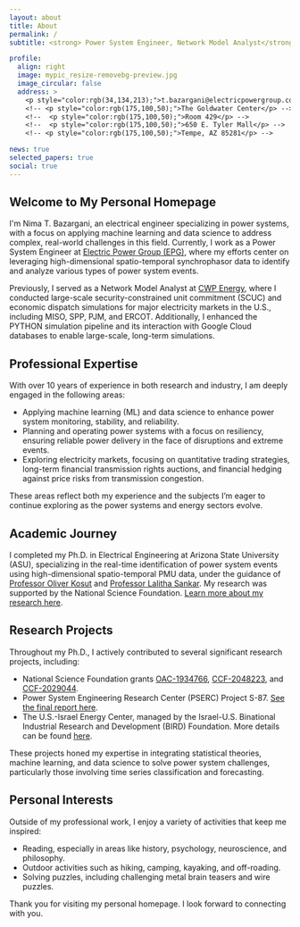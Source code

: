 ```yaml
---
layout: about
title: About
permalink: /
subtitle: <strong> Power System Engineer, Network Model Analyst</strong></a> @  <a href="https://www.electricpowergroup.com/">Electric Power Group (EPG)</a> & <a href='#'><strong> Ph.D., in Electrical Engineering</strong></a> @ Arizona State University.

profile:
  align: right
  image: mypic_resize-removebg-preview.jpg
  image_circular: false
  address: >
    <p style="color:rgb(34,134,213);">t.bazargani@electricpowergroup.com</p>
    <!-- <p style="color:rgb(175,100,50);">The Goldwater Center</p> -->
    <!--  <p style="color:rgb(175,100,50);">Room 429</p> -->
    <!--  <p style="color:rgb(175,100,50);">650 E. Tyler Mall</p> -->
    <!-- <p style="color:rgb(175,100,50);">Tempe, AZ 85281</p> -->

news: true
selected_papers: true
social: true
---
```

<h2>Welcome to My Personal Homepage</h2>

<p>I'm Nima T. Bazargani, an electrical engineer specializing in power systems, with a focus on applying machine learning and data science to address complex, real-world challenges in this field. Currently, I work as a Power System Engineer at <a href="https://www.electricpowergroup.com/">Electric Power Group (EPG)</a>, where my efforts center on leveraging high-dimensional spatio-temporal synchrophasor data to identify and analyze various types of power system events.</p>

<p>Previously, I served as a Network Model Analyst at <a href="https://www.cwpenergy.com/">CWP Energy</a>, where I conducted large-scale security-constrained unit commitment (SCUC) and economic dispatch simulations for major electricity markets in the U.S., including MISO, SPP, PJM, and ERCOT. Additionally, I enhanced the PYTHON simulation pipeline and its interaction with Google Cloud databases to enable large-scale, long-term simulations.</p>

<h2>Professional Expertise</h2>

<p>With over 10 years of experience in both research and industry, I am deeply engaged in the following areas:</p>
<ul>
    <li>Applying machine learning (ML) and data science to enhance power system monitoring, stability, and reliability.</li>
    <li>Planning and operating power systems with a focus on resiliency, ensuring reliable power delivery in the face of disruptions and extreme events.</li>
    <li>Exploring electricity markets, focusing on quantitative trading strategies, long-term financial transmission rights auctions, and financial hedging against price risks from transmission congestion.</li>
</ul>

<p>These areas reflect both my experience and the subjects I’m eager to continue exploring as the power systems and energy sectors evolve.</p>

<h2>Academic Journey</h2>

<p>I completed my Ph.D. in Electrical Engineering at Arizona State University (ASU), specializing in the real-time identification of power system events using high-dimensional spatio-temporal PMU data, under the guidance of <a href="https://sites.google.com/site/okosut/">Professor Oliver Kosut</a> and <a href="https://sankar.engineering.asu.edu/">Professor Lalitha Sankar</a>. My research was supported by the National Science Foundation. <a href="https://sankar.engineering.asu.edu/high-dimensional-spatio-temporal-data-science-for-a-resilient-power-grid-towards-real-time-integration-of-synchrophasor-data/">Learn more about my research here</a>.</p>

<h2>Research Projects</h2>

<p>Throughout my Ph.D., I actively contributed to several significant research projects, including:</p>
<ul>
    <li>National Science Foundation grants <a href="https://nsf.gov/awardsearch/showAward?AWD_ID=1934766&HistoricalAwards=false">OAC-1934766</a>, <a href="https://www.nsf.gov/awardsearch/showAward?AWD_ID=2048223&HistoricalAwards=false">CCF-2048223</a>, and <a href="https://nsf.gov/awardsearch/showAward?AWD_ID=2029044&HistoricalAwards=false">CCF-2029044</a>.</li>
    <li>Power System Engineering Research Center (PSERC) Project S-87. <a href="https://documents.pserc.wisc.edu/documents/publications/reports/2021_reports/S_87_Final_Report.pdf">See the final report here</a>.</li>
    <li>The U.S.-Israel Energy Center, managed by the Israel-U.S. Binational Industrial Research and Development (BIRD) Foundation. More details can be found <a href="https://us-isr-energycenter.org/energy_cyber/USIE.html">here</a>.</li>
</ul>

<p>These projects honed my expertise in integrating statistical theories, machine learning, and data science to solve power system challenges, particularly those involving time series classification and forecasting.</p>

<h2>Personal Interests</h2>

<p>Outside of my professional work, I enjoy a variety of activities that keep me inspired:</p>
<ul>
    <li>Reading, especially in areas like history, psychology, neuroscience, and philosophy.</li>
    <li>Outdoor activities such as hiking, camping, kayaking, and off-roading.</li>
    <li>Solving puzzles, including challenging metal brain teasers and wire puzzles.</li>
</ul>

<p>Thank you for visiting my personal homepage. I look forward to connecting with you.</p>

<!-- <h2>Looking Ahead</h2>
<p>As I continue to explore the potential of machine learning and data science in power systems, I am excited to apply my skills and knowledge to new challenges and opportunities. Thank you for visiting my personal homepage. I look forward to connecting with you.</p> -->
